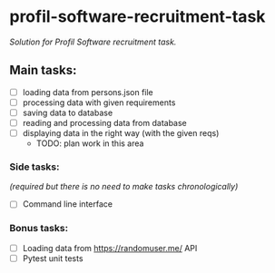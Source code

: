 # profil-software-recruitment-task
*Solution for Profil Software recruitment task.*

## Main tasks:  

- [ ] loading data from persons.json file
- [ ] processing data with given requirements 
- [ ] saving data to database
- [ ] reading and processing data from database
- [ ] displaying data in the right way (with the given reqs)
	- TODO: plan work in this area  

### Side tasks: 
*(required but there is no need to make tasks chronologically)*

- [ ] Command line interface 


### Bonus tasks:

- [ ] Loading data from https://randomuser.me/ API
- [ ] Pytest unit tests
